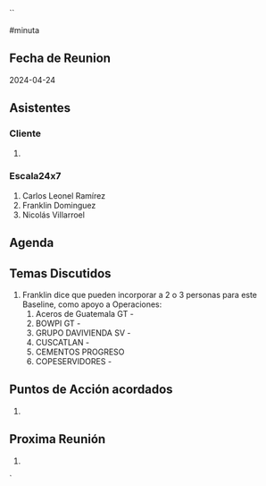 ``

#minuta
## Fecha de Reunion
2024-04-24

## Asistentes

### Cliente
1. 
### Escala24x7
1. Carlos Leonel Ramírez
2. Franklin Dominguez
3. Nicolás Villarroel

## Agenda

## Temas Discutidos
1. Franklin dice que pueden incorporar a 2 o 3 personas para este Baseline, como apoyo a Operaciones:
	1. Aceros de Guatemala GT - 
	2. BOWPI GT - 
	3. GRUPO DAVIVIENDA SV - 
	4. CUSCATLAN - 
	5. CEMENTOS PROGRESO 
	6. COPESERVIDORES - 


## Puntos de Acción acordados
1. 

## Proxima Reunión
1.  

`